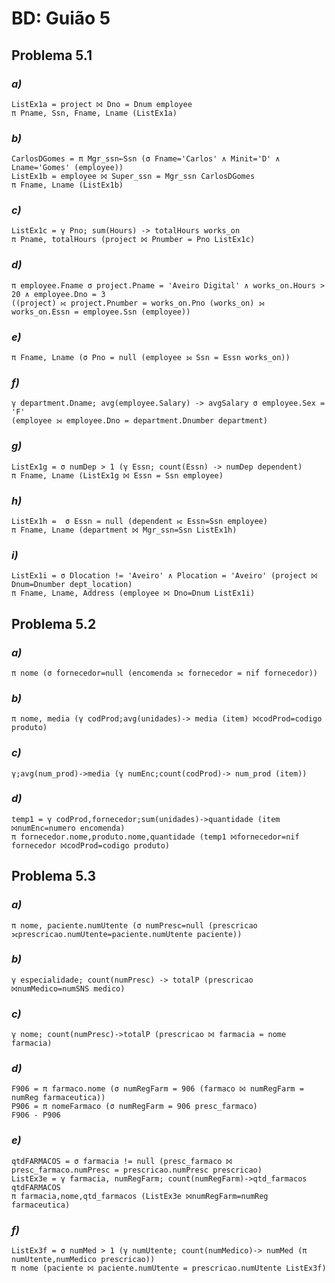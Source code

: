 # BD: Guião 5


## ​Problema 5.1
 
### *a)*

```
ListEx1a = project ⨝ Dno = Dnum employee
π Pname, Ssn, Fname, Lname (ListEx1a)
```


### *b)* 

```
CarlosDGomes = π Mgr_ssn←Ssn (σ Fname='Carlos' ∧ Minit='D' ∧ Lname='Gomes' (employee))
ListEx1b = employee ⨝ Super_ssn = Mgr_ssn CarlosDGomes
π Fname, Lname (ListEx1b)
```


### *c)* 

```
ListEx1c = γ Pno; sum(Hours) -> totalHours works_on
π Pname, totalHours (project ⨝ Pnumber = Pno ListEx1c)
```


### *d)* 

```
π employee.Fname σ project.Pname = 'Aveiro Digital' ∧ works_on.Hours > 20 ∧ employee.Dno = 3 
((project) ⟖ project.Pnumber = works_on.Pno (works_on) ⟕ works_on.Essn = employee.Ssn (employee))
```


### *e)* 

```
π Fname, Lname (σ Pno = null (employee ⟕ Ssn = Essn works_on))
```


### *f)* 

```
γ department.Dname; avg(employee.Salary) -> avgSalary σ employee.Sex = 'F' 
(employee ⟕ employee.Dno = department.Dnumber department)
```


### *g)* 

```
ListEx1g = σ numDep > 1 (γ Essn; count(Essn) -> numDep dependent)
π Fname, Lname (ListEx1g ⨝ Essn = Ssn employee)
```


### *h)* 

```
ListEx1h =  σ Essn = null (dependent ⟖ Essn=Ssn employee)
π Fname, Lname (department ⨝ Mgr_ssn=Ssn ListEx1h)
```


### *i)* 

```
ListEx1i = σ Dlocation != 'Aveiro' ∧ Plocation = 'Aveiro' (project ⨝ Dnum=Dnumber dept_location)
π Fname, Lname, Address (employee ⨝ Dno=Dnum ListEx1i)

```


## ​Problema 5.2

### *a)*

```
π nome (σ fornecedor=null (encomenda ⟗ fornecedor = nif fornecedor))
```

### *b)* 

```
π nome, media (γ codProd;avg(unidades)-> media (item) ⨝codProd=codigo produto)
```


### *c)* 

```
γ;avg(num_prod)->media (γ numEnc;count(codProd)-> num_prod (item))
```


### *d)* 

```
temp1 = γ codProd,fornecedor;sum(unidades)->quantidade (item ⨝numEnc=numero encomenda)
π fornecedor.nome,produto.nome,quantidade (temp1 ⨝fornecedor=nif fornecedor ⨝codProd=codigo produto)
```


## ​Problema 5.3

### *a)*

```
π nome, paciente.numUtente (σ numPresc=null (prescricao ⟗prescricao.numUtente=paciente.numUtente paciente))
```

### *b)* 

```
γ especialidade; count(numPresc) -> totalP (prescricao ⨝numMedico=numSNS medico)
```


### *c)* 

```
γ nome; count(numPresc)->totalP (prescricao ⨝ farmacia = nome farmacia)
```


### *d)* 

```
F906 = π farmaco.nome (σ numRegFarm = 906 (farmaco ⨝ numRegFarm = numReg farmaceutica))
P906 = π nomeFarmaco (σ numRegFarm = 906 presc_farmaco)
F906 - P906
```

### *e)* 

```
qtdFARMACOS = σ farmacia != null (presc_farmaco ⨝ presc_farmaco.numPresc = prescricao.numPresc prescricao)
ListEx3e = γ farmacia, numRegFarm; count(numRegFarm)->qtd_farmacos qtdFARMACOS
π farmacia,nome,qtd_farmacos (ListEx3e ⨝numRegFarm=numReg farmaceutica)
```

### *f)* 

```
ListEx3f = σ numMed > 1 (γ numUtente; count(numMedico)-> numMed (π numUtente,numMedico prescricao))
π nome (paciente ⨝ paciente.numUtente = prescricao.numUtente ListEx3f)
```
